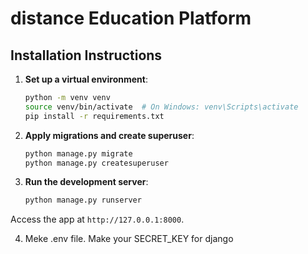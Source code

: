 # distance Education Platform

## Installation Instructions

1. **Set up a virtual environment**:
   ```bash
   python -m venv venv
   source venv/bin/activate  # On Windows: venv\Scripts\activate
   pip install -r requirements.txt
   ```

2. **Apply migrations and create superuser**:
   ```bash
   python manage.py migrate
   python manage.py createsuperuser
   ```

3. **Run the development server**:
   ```bash
   python manage.py runserver
   ```

Access the app at `http://127.0.0.1:8000`.

4. Meke .env file.
   Make your SECRET_KEY for django